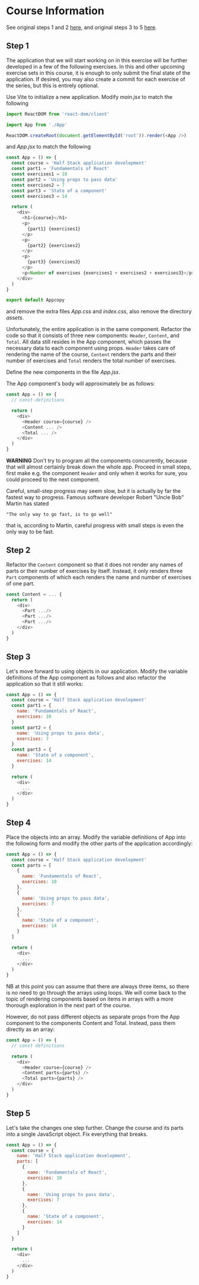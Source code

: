 # Course Information

See original steps 1 and 2 [here](https://fullstackopen.com/en/part1/introduction_to_react#exercises-1-1-1-2), and original steps 3 to 5 [here](https://fullstackopen.com/en/part1/java_script#exercises-1-3-1-5).

## Step 1

The application that we will start working on in this exercise will be further developed in a few of the following exercises. In this and other upcoming exercise sets in this course, it is enough to only submit the final state of the application. If desired, you may also create a commit for each exercise of the series, but this is entirely optional.

Use Vite to initialize a new application. Modify _main.jsx_ to match the following

```js
import ReactDOM from 'react-dom/client'

import App from './App'

ReactDOM.createRoot(document.getElementById('root')).render(<App />)
```
and _App.jsx_ to match the following
```js
const App = () => {
  const course = 'Half Stack application development'
  const part1 = 'Fundamentals of React'
  const exercises1 = 10
  const part2 = 'Using props to pass data'
  const exercises2 = 7
  const part3 = 'State of a component'
  const exercises3 = 14

  return (
    <div>
      <h1>{course}</h1>
      <p>
        {part1} {exercises1}
      </p>
      <p>
        {part2} {exercises2}
      </p>
      <p>
        {part3} {exercises3}
      </p>
      <p>Number of exercises {exercises1 + exercises2 + exercises3}</p>
    </div>
  )
}

export default Appcopy
```
and remove the extra files _App.css_ and _index.css_, also remove the directory _assets_.

Unfortunately, the entire application is in the same component. Refactor the code so that it consists of three new components: ``Header``, ``Content``, and ``Total``. All data still resides in the App component, which passes the necessary data to each component using props. ``Header`` takes care of rendering the name of the course, ``Content`` renders the parts and their number of exercises and ``Total`` renders the total number of exercises.

Define the new components in the file _App.jsx_.

The App component's body will approximately be as follows:

```js
const App = () => {
  // const-definitions

  return (
    <div>
      <Header course={course} />
      <Content ... />
      <Total ... />
    </div>
  )
}
```
__WARNING__ Don't try to program all the components concurrently, because that will almost certainly break down the whole app. Proceed in small steps, first make e.g. the component ``Header`` and only when it works for sure, you could proceed to the next component.

Careful, small-step progress may seem slow, but it is actually by far the fastest way to progress. Famous software developer Robert "Uncle Bob" Martin has stated

    "The only way to go fast, is to go well"

that is, according to Martin, careful progress with small steps is even the only way to be fast.

## Step 2
Refactor the ``Content`` component so that it does not render any names of parts or their number of exercises by itself. Instead, it only renders three ``Part`` components of which each renders the name and number of exercises of one part.

```js
const Content = ... {
  return (
    <div>
      <Part .../>
      <Part .../>
      <Part .../>
    </div>
  )
}
```

## Step 3
Let's move forward to using objects in our application. Modify the variable definitions of the App component as follows and also refactor the application so that it still works:
```js
const App = () => {
  const course = 'Half Stack application development'
  const part1 = {
    name: 'Fundamentals of React',
    exercises: 10
  }
  const part2 = {
    name: 'Using props to pass data',
    exercises: 7
  }
  const part3 = {
    name: 'State of a component',
    exercises: 14
  }

  return (
    <div>
      ...
    </div>
  )
}
```

## Step 4
Place the objects into an array. Modify the variable definitions of App into the following form and modify the other parts of the application accordingly:
```js
const App = () => {
  const course = 'Half Stack application development'
  const parts = [
    {
      name: 'Fundamentals of React',
      exercises: 10
    },
    {
      name: 'Using props to pass data',
      exercises: 7
    },
    {
      name: 'State of a component',
      exercises: 14
    }
  ]

  return (
    <div>
      ...
    </div>
  )
}
```
NB at this point you can assume that there are always three items, so there is no need to go through the arrays using loops. We will come back to the topic of rendering components based on items in arrays with a more thorough exploration in the next part of the course.

However, do not pass different objects as separate props from the App component to the components Content and Total. Instead, pass them directly as an array:
```js
const App = () => {
  // const definitions

  return (
    <div>
      <Header course={course} />
      <Content parts={parts} />
      <Total parts={parts} />
    </div>
  )
}
```

## Step 5

Let's take the changes one step further. Change the course and its parts into a single JavaScript object. Fix everything that breaks.

```js
const App = () => {
  const course = {
    name: 'Half Stack application development',
    parts: [
      {
        name: 'Fundamentals of React',
        exercises: 10
      },
      {
        name: 'Using props to pass data',
        exercises: 7
      },
      {
        name: 'State of a component',
        exercises: 14
      }
    ]
  }

  return (
    <div>
      ...
    </div>
  )
}
```